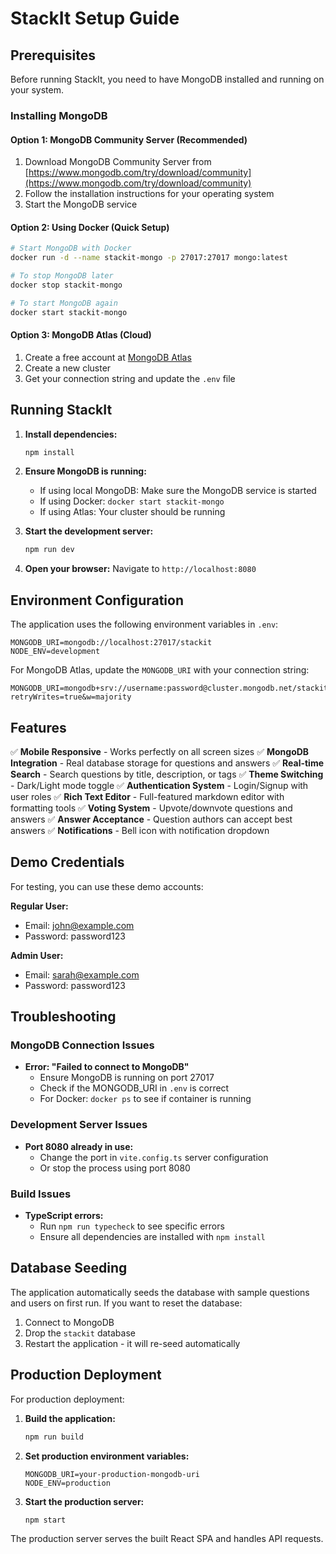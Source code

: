 # StackIt Setup Guide

## Prerequisites

Before running StackIt, you need to have MongoDB installed and running on your system.

### Installing MongoDB

#### Option 1: MongoDB Community Server (Recommended)

1. Download MongoDB Community Server from [https://www.mongodb.com/try/download/community](https://www.mongodb.com/try/download/community)
2. Follow the installation instructions for your operating system
3. Start the MongoDB service

#### Option 2: Using Docker (Quick Setup)

```bash
# Start MongoDB with Docker
docker run -d --name stackit-mongo -p 27017:27017 mongo:latest

# To stop MongoDB later
docker stop stackit-mongo

# To start MongoDB again
docker start stackit-mongo
```

#### Option 3: MongoDB Atlas (Cloud)

1. Create a free account at [MongoDB Atlas](https://cloud.mongodb.com)
2. Create a new cluster
3. Get your connection string and update the `.env` file

## Running StackIt

1. **Install dependencies:**

   ```bash
   npm install
   ```

2. **Ensure MongoDB is running:**

   - If using local MongoDB: Make sure the MongoDB service is started
   - If using Docker: `docker start stackit-mongo`
   - If using Atlas: Your cluster should be running

3. **Start the development server:**

   ```bash
   npm run dev
   ```

4. **Open your browser:**
   Navigate to `http://localhost:8080`

## Environment Configuration

The application uses the following environment variables in `.env`:

```env
MONGODB_URI=mongodb://localhost:27017/stackit
NODE_ENV=development
```

For MongoDB Atlas, update the `MONGODB_URI` with your connection string:

```env
MONGODB_URI=mongodb+srv://username:password@cluster.mongodb.net/stackit?retryWrites=true&w=majority
```

## Features

✅ **Mobile Responsive** - Works perfectly on all screen sizes
✅ **MongoDB Integration** - Real database storage for questions and answers
✅ **Real-time Search** - Search questions by title, description, or tags
✅ **Theme Switching** - Dark/Light mode toggle
✅ **Authentication System** - Login/Signup with user roles
✅ **Rich Text Editor** - Full-featured markdown editor with formatting tools
✅ **Voting System** - Upvote/downvote questions and answers
✅ **Answer Acceptance** - Question authors can accept best answers
✅ **Notifications** - Bell icon with notification dropdown

## Demo Credentials

For testing, you can use these demo accounts:

**Regular User:**

- Email: john@example.com
- Password: password123

**Admin User:**

- Email: sarah@example.com
- Password: password123

## Troubleshooting

### MongoDB Connection Issues

- **Error: "Failed to connect to MongoDB"**
  - Ensure MongoDB is running on port 27017
  - Check if the MONGODB_URI in `.env` is correct
  - For Docker: `docker ps` to see if container is running

### Development Server Issues

- **Port 8080 already in use:**
  - Change the port in `vite.config.ts` server configuration
  - Or stop the process using port 8080

### Build Issues

- **TypeScript errors:**
  - Run `npm run typecheck` to see specific errors
  - Ensure all dependencies are installed with `npm install`

## Database Seeding

The application automatically seeds the database with sample questions and users on first run. If you want to reset the database:

1. Connect to MongoDB
2. Drop the `stackit` database
3. Restart the application - it will re-seed automatically

## Production Deployment

For production deployment:

1. **Build the application:**

   ```bash
   npm run build
   ```

2. **Set production environment variables:**

   ```env
   MONGODB_URI=your-production-mongodb-uri
   NODE_ENV=production
   ```

3. **Start the production server:**
   ```bash
   npm start
   ```

The production server serves the built React SPA and handles API requests.
